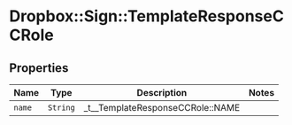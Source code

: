# Dropbox::Sign::TemplateResponseCCRole



## Properties

| Name | Type | Description | Notes |
| ---- | ---- | ----------- | ----- |
| `name` | ```String``` |  _t__TemplateResponseCCRole::NAME  |  |

